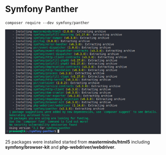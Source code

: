 # Symfony Panther

```
composer require --dev symfony/panther
```
![](panther-packages.png)

25 packages were installed started from **masterminds/html5** including **symfony/browser-kit** and **php-webdriver/webdriver**.